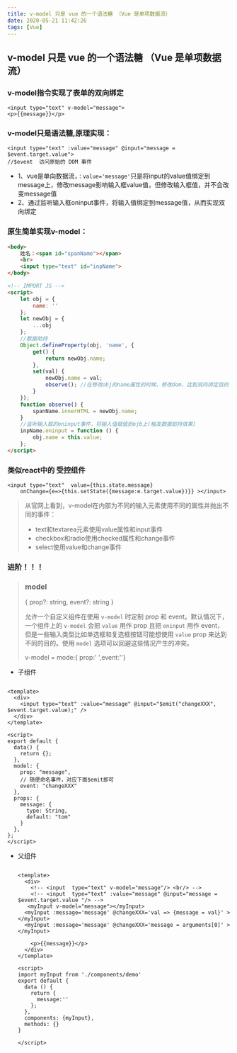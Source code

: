 ```yaml
---
title: v-model 只是 vue 的一个语法糖 （Vue 是单项数据流）
date: 2020-05-21 11:42:26
tags: [Vue]
---
```




##   **v-model**   只是 vue 的一个语法糖 （**Vue 是单项数据流**）

### v-model指令实现了表单的双向绑定

```vue
<input type="text" v-model="message">
<p>{{message}}</p>
```

### v-model只是语法糖,原理实现：

```vue
<input type="text" :value="message" @input="message = $event.target.value">
//$event  访问原始的 DOM 事件
```

- 1、vue是单向数据流，`：value='message'`只是将input的value值绑定到message上，修改message影响输入框value值，但修改输入框值，并不会改变message值
- 2、通过监听输入框oninput事件，将输入值绑定到message值，从而实现双向绑定

### 原生简单实现v-model：

```html
<body>
    姓名：<span id="spanName"></span>
    <br>
    <input type="text" id="inpName">
</body>

<!-- IMPORT JS -->
<script>
    let obj = {
        name: ''
    };
    let newObj = {
        ...obj
    };
    //数据劫持
    Object.defineProperty(obj, 'name', {
        get() {
            return newObj.name;
        },
        set(val) {
            newObj.name = val;
            observe(); //在修改obj的name属性的时候，修改dom，达到双向绑定目的
        }
    });
    function observe() {
        spanName.innerHTML = newObj.name;
    }
    //监听输入框的oninput事件，将输入值赋值到ojb上(触发数据劫持效果)
    inpName.oninput = function () {
        obj.name = this.value;
    };
</script>
```





### 类似react中的 受控组件

```react
<input type="text"  value={this.state.message} 
    onChange={e=>{this.setState({message:e.target.value})}} ></input>
```

> 从官网上看到，v-model在内部为不同的输入元素使用不同的属性并抛出不同的事件：
> - text和textarea元素使用value属性和input事件
> - checkbox和radio使用checked属性和change事件
> - select使用value和change事件



###  进阶！！！

> ### model
> { prop?: string, event?: string }
>
> 允许一个自定义组件在使用 `v-model` 时定制 prop 和 event。默认情况下，一个组件上的 `v-model` 会把 `value` 用作 prop 且把 `oninput` 用作 event， 但是一些输入类型比如单选框和复选框按钮可能想使用 `value` prop 来达到不同的目的。使用 `model` 选项可以回避这些情况产生的冲突。
>
> v-model  = mode:{  prop:'  ',event:''}   

- 子组件

```vue

<template>
  <div>
    <input type="text" :value="message" @input="$emit("changeXXX", $event.target.value);" />
  </div>
</template>

<script>
export default {
  data() {
    return {};
  },
  model: {
    prop: "message",
    // 随便命名事件，对应下面$emit即可
    event: "changeXXX"
  },
  props: {
    message: {
      type: String,
      default: "tom"
    }
  },
};
</script>

```



- 父组件

  ```vue
  
  <template>
    <div>
      <!-- <input  type="text" v-model="message"/> <br/> -->
      <!-- <input  type="text" :value="message" @input="message =  $event.target.value "/> -->
     <myInput v-model="message"></myInput>
    <myInput :message='message' @changeXXX='val => {message = val}' ></myInput>
    <myInput :message='message' @changeXXX='message = arguments[0]' ></myInput>
  
      <p>{{message}}</p>
    </div>
  </template>
  
  <script>
  import myInput from './components/demo'
  export default {
    data () {
      return {
        message:''
      };
    },
    components: {myInput},
    methods: {}
  }
  
  </script>

  ```
  
  
